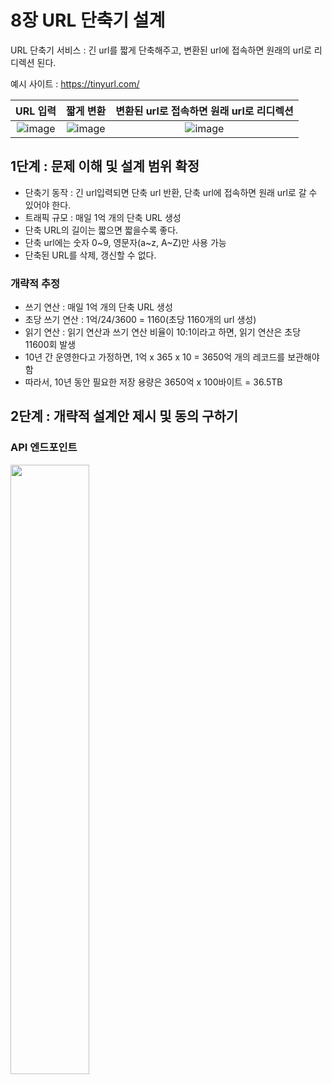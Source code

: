# 8장 URL 단축기 설계

URL 단축기 서비스 : 긴 url를 짧게 단축해주고, 변환된 url에 접속하면 원래의 url로 리디렉션 된다.

예시 사이트 : https://tinyurl.com/

|                                         URL 입력                                          |                                         짧게 변환                                         |                         변환된 url로 접속하면 원래 url로 리디렉션                         |
| :---------------------------------------------------------------------------------------: | :---------------------------------------------------------------------------------------: | :---------------------------------------------------------------------------------------: |
| ![image](https://github.com/user-attachments/assets/ffba50b2-1501-403d-8943-ec790f340209) | ![image](https://github.com/user-attachments/assets/d599bf98-b9f2-4b1f-b047-275860f987e0) | ![image](https://github.com/user-attachments/assets/e8a9aacf-6654-42d3-bc33-37a6078051a5) |

## 1단계 : 문제 이해 및 설계 범위 확정

- 단축기 동작 : 긴 url입력되면 단축 url 반환, 단축 url에 접속하면 원래 url로 갈 수 있어야 한다.
- 트래픽 규모 : 매일 1억 개의 단축 URL 생성
- 단축 URL의 길이는 짧으면 짧을수록 좋다.
- 단축 url에는 숫자 0~9, 영문자(a~z, A~Z)만 사용 가능
- 단축된 URL를 삭제, 갱신할 수 없다.

### 개략적 추정

- 쓰기 연산 : 매일 1억 개의 단축 URL 생성
- 초당 쓰기 연산 : 1억/24/3600 = 1160(초당 1160개의 url 생성)
- 읽기 연산 : 읽기 연산과 쓰기 연산 비율이 10:1이라고 하면, 읽기 연산은 초당 11600회 발생
- 10년 간 운영한다고 가정하면, 1억 x 365 x 10 = 3650억 개의 레코드를 보관해야 함
- 따라서, 10년 동안 필요한 저장 용량은 3650억 x 100바이트 = 36.5TB

## 2단계 : 개략적 설계안 제시 및 동의 구하기

### API 엔드포인트

<img src="https://github.com/user-attachments/assets/d731c938-d2d6-4645-a285-1eb232d08951" width=50%>
